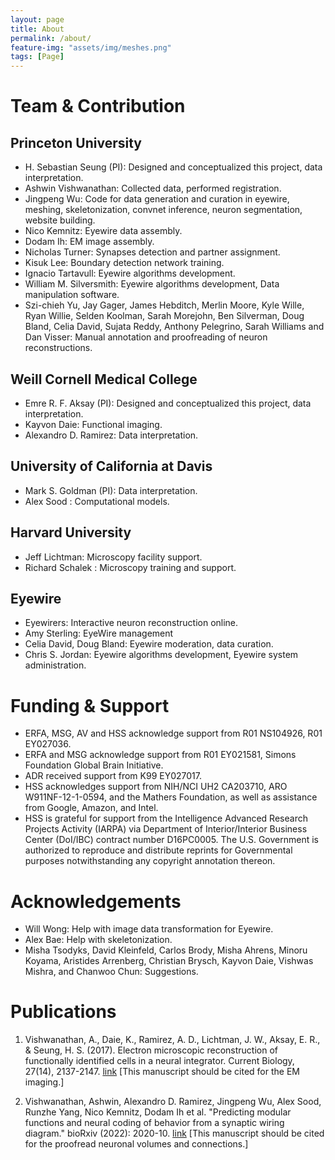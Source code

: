 ```yaml
---
layout: page
title: About
permalink: /about/
feature-img: "assets/img/meshes.png"
tags: [Page]
---
```


# Team & Contribution

## Princeton University
- H. Sebastian Seung (PI): Designed and conceptualized this project, data interpretation.
- Ashwin Vishwanathan: Collected data, performed registration. 
- Jingpeng Wu: Code for data generation and curation in eyewire, meshing, skeletonization, convnet inference, neuron segmentation, website building.
- Nico Kemnitz: Eyewire data assembly. 
- Dodam Ih: EM image assembly. 
- Nicholas Turner: Synapses detection and partner assignment. 
- Kisuk Lee: Boundary detection network training. 
- Ignacio Tartavull: Eyewire algorithms development. 
- William M. Silversmith: Eyewire algorithms development, Data manipulation software. 
- Szi-chieh Yu, Jay Gager, James Hebditch, Merlin Moore, Kyle Wille, Ryan Willie, Selden Koolman, Sarah Morejohn, Ben Silverman, Doug Bland, Celia David, Sujata Reddy, Anthony Pelegrino, Sarah Williams and Dan Visser: Manual annotation and proofreading of neuron reconstructions. 

## Weill Cornell Medical College
- Emre R. F. Aksay (PI): Designed and conceptualized this project, data interpretation. 
- Kayvon Daie: Functional imaging.
- Alexandro D. Ramirez: Data interpretation.

## University of California at Davis
- Mark S. Goldman (PI): Data interpretation. 
- Alex Sood : Computational models.

## Harvard University
- Jeff Lichtman: Microscopy facility support.
- Richard Schalek : Microscopy training and support.

## Eyewire
- Eyewirers: Interactive neuron reconstruction online.
- Amy Sterling: EyeWire management
- Celia David, Doug Bland: Eyewire moderation, data curation.
- Chris S. Jordan: Eyewire algorithms development, Eyewire system administration. 

# Funding & Support
- ERFA, MSG, AV and HSS acknowledge support from R01 NS104926, R01 EY027036. 
- ERFA and MSG acknowledge support from R01 EY021581, Simons Foundation Global Brain Initiative. 
- ADR received support from K99 EY027017. 
- HSS acknowledges support from NIH/NCI UH2 CA203710, ARO W911NF-12-1-0594, and the Mathers Foundation, as well as assistance from Google, Amazon, and Intel. 
- HSS is grateful for support from the Intelligence Advanced Research Projects Activity (IARPA) via Department of Interior/Interior Business Center (DoI/IBC) contract number D16PC0005. The U.S. Government is authorized to reproduce and distribute reprints for Governmental purposes notwithstanding any copyright annotation thereon.

# Acknowledgements
- Will Wong: Help with image data transformation for Eyewire.
- Alex Bae: Help with skeletonization. 
- Misha Tsodyks, David Kleinfeld, Carlos Brody, Misha Ahrens, Minoru Koyama, Aristides Arrenberg, Christian Brysch, Kayvon Daie, Vishwas Mishra, and Chanwoo Chun: Suggestions. 

# Publications

1. Vishwanathan, A., Daie, K., Ramirez, A. D., Lichtman, J. W., Aksay, E. R., & Seung, H. S. (2017). Electron microscopic reconstruction of functionally identified cells in a neural integrator. Current Biology, 27(14), 2137-2147. [link](https://www.sciencedirect.com/science/article/pii/S0960982217307303) [This manuscript should be cited for the EM imaging.]

2. Vishwanathan, Ashwin, Alexandro D. Ramirez, Jingpeng Wu, Alex Sood, Runzhe Yang, Nico Kemnitz, Dodam Ih et al. "Predicting modular functions and neural coding of behavior from a synaptic wiring diagram." bioRxiv (2022): 2020-10. [link](https://www.biorxiv.org/content/10.1101/2020.10.28.359620v3.abstract) [This manuscript should be cited for the proofread neuronal volumes and connections.]
